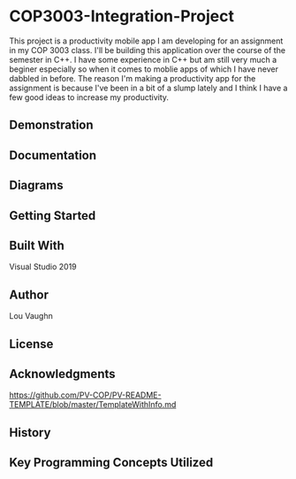 # COP3003-Integration-Project

This project is a productivity mobile app I am developing for an assignment in my COP 3003 class.
I'll be building this application over the course of the semester in C++.
I have some experience in C++ but am still very much a beginer especially so when it comes to moblie apps of which I have never dabbled in before.
The reason I'm making a productivity app for the assignment is because I've been in a bit of a slump lately and I think I have a few good ideas to increase my productivity.

## Demonstration


## Documentation


## Diagrams


## Getting Started


## Built With
Visual Studio 2019

<!-- Add other software / resources used here -->

## Author
Lou Vaughn

## License
<!-- see readme template in aknowladgements for this and all the other areas left blank-->


## Acknowledgments
<!-- people who helped -->

<!-- Web sites / tutorials used -->
https://github.com/PV-COP/PV-README-TEMPLATE/blob/master/TemplateWithInfo.md

## History
<!-- Information about what has changed. -->

## Key Programming Concepts Utilized


